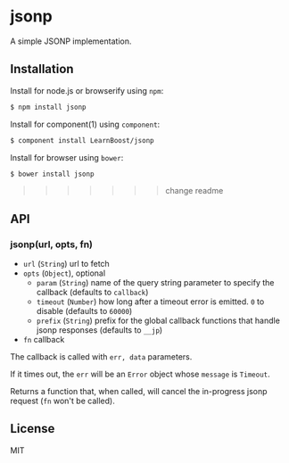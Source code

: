 
# jsonp

A simple JSONP implementation.

## Installation

Install for node.js or browserify using `npm`:

``` bash
$ npm install jsonp
```

Install for component(1) using `component`:

``` bash
$ component install LearnBoost/jsonp
```

Install for browser using `bower`:

``` bash
$ bower install jsonp
```


>>>>>>> change readme
## API

### jsonp(url, opts, fn)

- `url` (`String`) url to fetch
- `opts` (`Object`), optional
  - `param` (`String`) name of the query string parameter to specify
    the callback (defaults to `callback`)
  - `timeout` (`Number`) how long after a timeout error is emitted. `0` to
    disable (defaults to `60000`)
  - `prefix` (`String`) prefix for the global callback functions that
    handle jsonp responses (defaults to `__jp`)
- `fn` callback

The callback is called with `err, data` parameters.

If it times out, the `err` will be an `Error` object whose `message` is
`Timeout`.

Returns a function that, when called, will cancel the in-progress jsonp request
(`fn` won't be called).

## License

MIT
